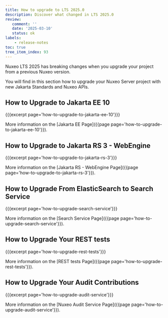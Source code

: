 ```yaml
---
title: How to upgrade to LTS 2025.0
description: Discover what changed in LTS 2025.0
review:
   comment: ''
   date: '2025-03-10'
   status: ok
labels:
    - release-notes
toc: true
tree_item_index: 93
---
```


Nuxeo LTS 2025 has breaking changes when you upgrade your project from a previous Nuxeo version.

You will find in this section how to upgrade your Nuxeo Server project with new Jakarta Standards and Nuxeo APIs.

## How to Upgrade to Jakarta EE 10

{{{excerpt page='how-to-upgrade-to-jakarta-ee-10'}}}

More information on the [Jakarta EE Page]({{page page='how-to-upgrade-to-jakarta-ee-10'}}).

## How to Upgrade to Jakarta RS 3 - WebEngine

{{{excerpt page='how-to-upgrade-to-jakarta-rs-3'}}}

More information on the [Jakarta RS - WebEngine Page]({{page page='how-to-upgrade-to-jakarta-rs-3'}}).

## How to Upgrade From ElasticSearch to Search Service

{{{excerpt page='how-to-upgrade-search-service'}}}

More information on the [Search Service Page]({{page page='how-to-upgrade-search-service'}}).

## How to Upgrade Your REST tests

{{{excerpt page='how-to-upgrade-rest-tests'}}}

More information on the [REST tests Page]({{page page='how-to-upgrade-rest-tests'}}).

## How to Upgrade Your Audit Contributions

{{{excerpt page='how-to-upgrade-audit-service'}}}

More information on the [Nuxeo Audit Service Page]({{page page='how-to-upgrade-audit-service'}}).
